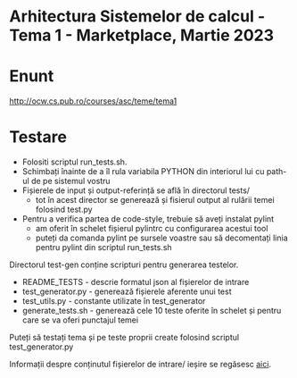 # Arhitectura Sistemelor de calcul - Tema 1 - Marketplace, Martie 2023

# Enunt
http://ocw.cs.pub.ro/courses/asc/teme/tema1

# Testare


* Folositi scriptul run_tests.sh.
* Schimbați înainte de a îl rula variabila PYTHON din interiorul lui cu path-ul de pe sistemul vostru
* Fișierele de input și output-referință se află în directorul tests/
   * tot în acest director se generează și fisierul output al rulării temei folosind test.py
* Pentru a verifica partea de code-style, trebuie să aveți instalat pylint
   * am oferit în schelet fișierul pylintrc cu configurarea acestui tool
   * puteți da comanda pylint pe sursele voastre sau să decomentați linia pentru pylint din scriptul run_tests.sh

Directorul test-gen conține scripturi pentru generarea testelor.

* README_TESTS - descrie formatul json al fișierelor de intrare
* test_generator.py - generează fișierele aferente unui test
* test_utils.py - constante utilizate în test_generator
* generate_tests.sh - generează cele 10 teste oferite în schelet și pentru care se va oferi punctajul temei

Puteți să testați tema și pe teste proprii create folosind scriptul test_generator.py

Informații despre conținutul fișierelor de intrare/ ieșire se regăsesc [aici](https://bitbucket.org/ASC-admin/asc/src/master/assignments/1-marketplace/skel/test-gen/README_TESTS.md).
